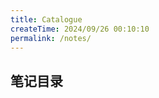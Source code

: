```yaml
---
title: Catalogue
createTime: 2024/09/26 00:10:10
permalink: /notes/
---
```

## 笔记目录

<CardGrid>
    <LinkCard icon="https://kubejs.com/logo_48.png" title="KubeJS" href="/notes/kubejs/前言" />
    <LinkCard icon="fa6-brands:square-git" title="Git Command" href="/notes/git/git_command" />
</CardGrid>
